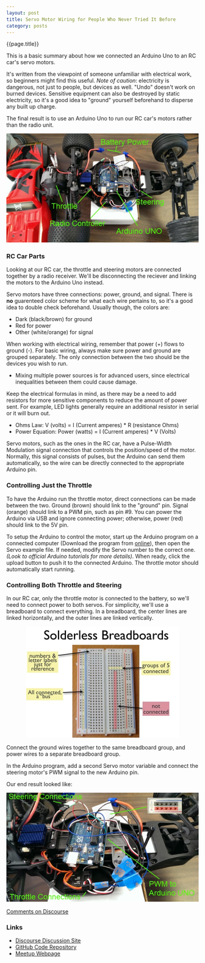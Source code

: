 ```yaml
---
layout: post
title: Servo Motor Wiring for People Who Never Tried It Before
category: posts
---
```

{{page.title}}

This is a basic summary about how we connected an Arduino Uno to an RC car's servo motors.

It's written from the viewpoint of someone unfamiliar with electrical work, so beginners might find this useful. <i>Note of caution</i>: electricity is dangerous, not just to people, but devices as well. "Undo" doesn't work on burned devices. Sensitive equipment can also be destroyed by static electricity, so it's a good idea to "ground" yourself beforehand to disperse any built up charge.

The final result is to use an Arduino Uno to run our RC car's motors rather than the radio unit.
<p align="center"><img src="/assets/RC-car-wired.jpg" /></p>

### RC Car Parts

Looking at our RC car, the throttle and steering motors are connected together by a radio receiver. We'll be disconnecting the reciever and linking the motors to the Arduino Uno instead.

Servo motors have three connections: power, ground, and signal. There is <b>no</b> guarenteed color scheme for what each wire pertains to, so it's a good idea to double check beforehand.
Usually though, the colors are:
 * Dark (black/brown) for ground
 * Red for power
 * Other (white/orange) for signal

When working with electrical wiring, remember that power (+) flows to ground (-). For basic wiring, always make sure power and ground are grouped separately. The only connection between the two should be the devices you wish to run.
 * Mixing multiple power sources is for advanced users, since electrical inequalities between them could cause damage.

Keep the electrical formulas in mind, as there may be a need to add resistors for more sensitive components to reduce the amount of power sent. For example, LED lights generally require an additional resistor in serial or it will burn out.
 * Ohms Law: V (volts) = I (Current amperes) * R (resistance Ohms)
 * Power Equation: Power (watts) = I (Current amperes) * V (Volts)

Servo motors, such as the ones in the RC car, have a Pulse-Width Modulation signal connection that controls the position/speed of the motor. Normally, this signal consists of pulses, but the Arduino can send them automatically, so the wire can be directly connected to the appropriate Arduino pin.

### Controlling Just the Throttle

To have the Arduino run the throttle motor, direct connections can be made between the two. Ground (brown) should link to the "ground" pin. Signal (orange) should link to a PWM pin, such as pin #9. You can power the Arduino via USB and ignore connecting power; otherwise, power (red) should link to the 5V pin.

To setup the Arduino to control the motor, start up the Arduino program on a connected computer (Download the program from [online](http://arduino.cc/en/Main/Software)), then open the Servo example file. If needed, modify the Servo number to the correct one. <i>(Look to official Arduino tutorials for more details)</i>. When ready, click the upload button to push it to the connected Arduino. The throttle motor should automatically start running.

### Controlling Both Throttle and Steering

In our RC car, only the throttle motor is connected to the battery, so we'll need to connect power to both servos. For simplicity, we'll use a breadboard to connect everything. In a breadboard, the center lines are linked horizontally, and the outer lines are linked vertically.
<p align="center"><img src="/assets/breadboard-labeled.jpg" /></p>

Connect the ground wires together to the same breadboard group, and power wires to a separate breadboard group.

In the Arduino program, add a second Servo motor variable and connect the steering motor's PWM signal to the new Arduino pin.

Our end result looked like:
<p align="center"><img src="/assets/RC-car-wired-labeled.jpg" /></p>

[Comments on Discourse](http://discuss.derivatived.com)

### Links

* [Discourse Discussion Site](http://discuss.derivatived.com)
* [GitHub Code Repository](https://github.com/Self-Driving-Vehicle)
* [Meetup Webpage](http://www.meetup.com/Self-Driving-Vehicle/)
